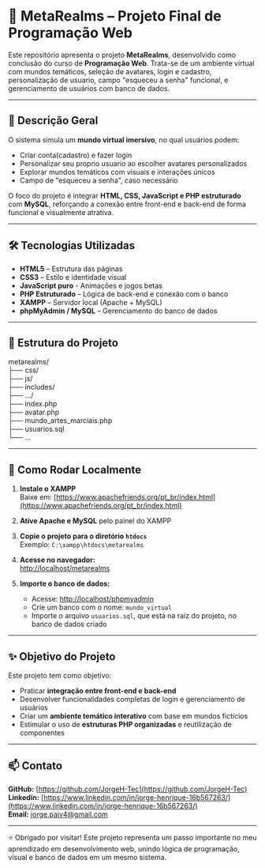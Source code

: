 # 🧠 MetaRealms – Projeto Final de Programação Web

Este repositório apresenta o projeto **MetaRealms**, desenvolvido como conclusão do curso de **Programação Web**. Trata-se de um ambiente virtual com mundos temáticos, seleção de avatares, login e cadastro, personalização de usuario, campo "esqueceu a senha" funcional, e gerenciamento de usuários com banco de dados.

---

## 🧩 Descrição Geral

O sistema simula um **mundo virtual imersivo**, no qual usuários podem:

- Criar conta(cadastro) e fazer login  
- Personalizar seu proprio usuario ao escolher avatares personalizados
- Explorar mundos temáticos com visuais e interações únicos  
- Campo de "esqueceu a senha", caso necessário

O foco do projeto é integrar **HTML, CSS, JavaScript e PHP estruturado** com **MySQL**, reforçando a conexão entre front-end e back-end de forma funcional e visualmente atrativa.

---

## 🛠️ Tecnologias Utilizadas

- **HTML5** – Estrutura das páginas  
- **CSS3** – Estilo e identidade visual
- **JavaScript puro** - Animações e jogos betas
- **PHP Estruturado** – Lógica de back-end e conexão com o banco  
- **XAMPP** – Servidor local (Apache + MySQL)  
- **phpMyAdmin / MySQL** – Gerenciamento do banco de dados  

---

## 📂 Estrutura do Projeto

metarealms/  
├── css/  
├── js/   
├── includes/  
├── .../  
├── index.php  
├── avatar.php  
├── mundo_artes_marciais.php  
├── usuarios.sql  
└── ...  


---

## 🚀 Como Rodar Localmente

1. **Instale o XAMPP**  
   Baixe em: [https://www.apachefriends.org/pt_br/index.html](https://www.apachefriends.org/pt_br/index.html)

2. **Ative Apache e MySQL** pelo painel do XAMPP

3. **Copie o projeto para o diretório `htdocs`**  
   Exemplo: `C:\xampp\htdocs\metarealms`

4. **Acesse no navegador:**  
   [http://localhost/metarealms](http://localhost/metarealms)

5. **Importe o banco de dados:**  
   - Acesse: [http://localhost/phpmyadmin](http://localhost/phpmyadmin)  
   - Crie um banco com o nome: `mundo_virtual`  
   - Importe o arquivo `usuarios.sql`, que está na raiz do projeto, no banco de dados criado

---

## ✨ Objetivo do Projeto

Este projeto tem como objetivo:

- Praticar **integração entre front-end e back-end**  
- Desenvolver funcionalidades completas de login e gerenciamento de usuários  
- Criar um **ambiente temático interativo** com base em mundos fictícios  
- Estimular o uso de **estruturas PHP organizadas** e reutilização de componentes  

---

## 📫 Contato

**GitHub:** [https://github.com/JorgeH-Tec](https://github.com/JorgeH-Tec)  
**Linkedin:** [https://www.linkedin.com/in/jorge-henrique-16b567263/](https://www.linkedin.com/in/jorge-henrique-16b567263/)  
**Email:** [jorge.paiv4@gmail.com](mailto:jorge.paiv4@gmail.com)  


---

⭐ Obrigado por visitar! Este projeto representa um passo importante no meu aprendizado em desenvolvimento web, unindo lógica de programação, visual e banco de dados em um mesmo sistema.
